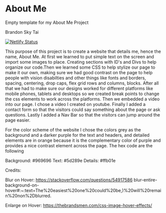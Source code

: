 # About Me

Empty template for my About Me Project

Brandon Sky Tai

[![Netlify Status](https://api.netlify.com/api/v1/badges/dee0eae0-3e3f-446f-ab8f-aab4f525a1a2/deploy-status?branch=dev)](https://app.netlify.com/sites/about-me-brandonskytai/deploys)

This purpose of this project is to create a website that details me, hence the name, About Me. At first we learned to put simple text on the screen and import some images to place. Creating sections with ID's and Divs to help organize our code.Then we learned some CSS to help stylize our page to make it our own, making sure we had good contrast on the page to help people with vision disabilties and other things like fonts and borders, spacing, centering, drop caps, flex grid rows and columns, blocks. After all that we had to make sure our designs worked for different platforms like mobile phones, tablets and desktops so we created break points to change the css elements to work across the platforms. Then we embedded a video into our page. I chose a video I created on youtube. Finally I added a contact form so that the visitors could say something about the page or ask questions. Lastly I added a Nav Bar so that the visitors can jump around the page easier.

For the color scheme of the website I chose the colors grey as the background and a darker purple for the text and headers, and detailed elements are in orange because it is the complementary color of purple and provides a nice contrast element across the page. The hex code are the following

Background: #969696
Text: #5d289e
Details: #ffb01e


Credits:

Blur on Hover: https://stackoverflow.com/questions/54917586 blur-entire-background-on-hover#:~:text=The%20easiest%20one%20could%20be,)%20will%20remain%20non%2Dblurred.

Enlarge on Hover: https://thebrandsmen.com/css-image-hover-effects/